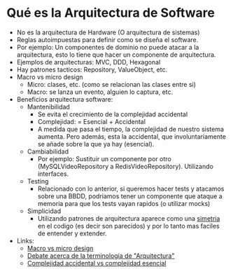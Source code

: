 # Qué es la Arquitectura de Software

* No es la arquitectura de Hardware (O arquitectura de sistemas)
* Reglas autoimpuestas para definir como se diseña el software.
* Por ejemplo: Un componentes de dominio no puede atacar a la arquitectura, esto lo tiene que hacer un componente de arquitectura.
* Ejemplos de arquitecturas: MVC, DDD, Hexagonal
* Hay patrones tacticos: Repository, ValueObject, etc.
* Macro vs micro design
  * Micro: clases, etc. (como se relacionan las clases entre si)
  * Macro: se lanza un evento, alguien lo captura, etc.
* Beneficios arquitectura software:
  * Mantenibilidad
    * Se evita el crecimiento de la complejidad accidental
    * Complejidad: = Esencial + Accidental
    * A medida que pasa el tiempo, la complejidad de nuestro sistema aumenta. Pero además, esta la accidental, que involuntariamente se añade sobre la que ya hay (esencial). 
  * Cambiabilidad
    * Por ejemplo: Sustituir un componente por otro (MySQLVideoRepository a RedisVideoRepository). Utilizando interfaces.
  * Testing
    * Relacionado con lo anterior, si queremos hacer tests y atacamos sobre una BBDD, podriamos tener un componente que ataque a memoria para que los tests vayan rapidos (o utilizar mocks)
  * Simplicidad
    * Utilizando patrones de arquitectura aparece como una [simetria](https://twitter.com/gonedark/status/936275444420268032) en el codigo (es decir son parecidos) y por lo tanto mas faciles de entender y extender.
* Links:
  * [Macro vs micro design](https://codurance.com/2015/05/12/does-tdd-lead-to-good-design/)
  * [Debate acerca de la terminologia de "Arquitectura"](https://twitter.com/mathiasverraes/status/939096131744817153)
  * [Complejidad accidental vs complejidad esencial](https://en.wikipedia.org/wiki/No_Silver_Bullet)

